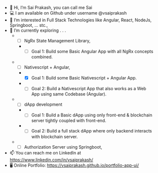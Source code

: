 - 👋 Hi, I’m Sai Prakash, you can call me Sai 
- 💻 I am available on Github under username @vsaiprakash
- 👀 I’m interested in Full Stack Technologies like Angular, React, NodeJs, Springboot, ... stc.,
- 🌱 I’m currently exploring . . .
  - - [ ]  NgRx State Management Library, 
     -  - [ ] Goal 1: Build some Basic Angular App with all NgRx concepts combined.
  - - [ ]  Nativescript + Angular, 
     -  - [x] Goal 1: Build some Basic Nativescript + Angular App.
     -  - [ ] Goal 2: Build a Nativescript App that also works as a Web App using same Codebase (Angular).
  - - [ ]  dApp development
     -  - [ ] Goal 1: Build a Basic dApp using only front-end & blockchain server tightly coupled with front-end.
     -  - [ ] Goal 2: Build a full stack dApp where only backend interacts with blockchain server.
  - - [ ]  Authorization Server using Springboot, 
- 📫 You can reach me on LinkedIn at https://www.linkedin.com/in/vsaiprakash/
- 🖥️ Online Portfolio: https://vsaiprakash.github.io/portfolio-app-ui/
<!-- - 💬 Ping me on Instagram @vukkumsp https://www.instagram.com/vukkumsp -->
<!--- - 💞️ I’m looking to collaborate on ... --->
<!-- ✍️ Or On Instagram @vukkumsp https://www.instagram.com/vukkumsp -->
<!-- - 🖥️ My Blog on Wordpress.com at https://expansionjournal.wordpress.com -->
<!---
vsaiprakash/vsaiprakash is a ✨ special ✨ repository because its `README.md` (this file) appears on your GitHub profile.
You can click the Preview link to take a look at your changes.

https://github.com/tchapi/markdown-cheatsheet/blob/master/README.md
--->
